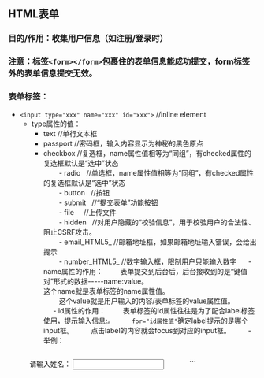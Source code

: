 ## HTML表单
### 目的/作用：收集用户信息（如注册/登录时）
### 注意：标签`<form></form>`包裹住的表单信息能成功提交，form标签外的表单信息提交无效。
### 表单标签：
   - `<input type="xxx" name="xxx" id="xxx">` //inline element
      - type属性的值：<br/>
         - text     //单行文本框<br/>
         - passport //密码框，输入内容显示为神秘的黑色原点<br/>
         - checkbox //复选框，name属性值相等为“同组”，有checked属性的复选框默认是“选中”状态<br/>
         - radio    //单选框，name属性值相等为“同组”，有checked属性的复选框默认是“选中”状态<br/>
         - button   //按钮<br/>
         - submit   //“提交表单”功能按钮<br/>
         - file     //上传文件<br/>
         - hidden   //对用户隐藏的“校验信息”，用于校验用户的合法性、阻止CSRF攻击。<br/>
         - email_HTML5_  //邮箱地址框，如果邮箱地址输入错误，会给出提示<br/>
         - number_HTML5_  //数字输入框，限制用户只能输入数字
      - name属性的作用：
         表单提交到后台后，后台接收到的是“键值对”形式的数据-----name:value。<br/>
         这个name就是表单标签的name属性值。<br/>
         这个value就是用户输入的内容/表单标签的value属性值。<br/>
      - id属性的作用：
         表单标签的id属性往往是为了配合label标签使用，<label for="id属性值">提示输入信息:</label>。
         `for="id属性值"`确定label提示的是哪个input框。
         点击label的内容就会focus到对应的input框。
         - 举例：<br/>
            ```
            <label for="name">请输入姓名：</label>
            <input type="text" id="name">
            <!--点击label标签，id属性值和 label标签的for属性值 相等的input标签就会处于focus状态，可以在里面输入内容-->
            ```
